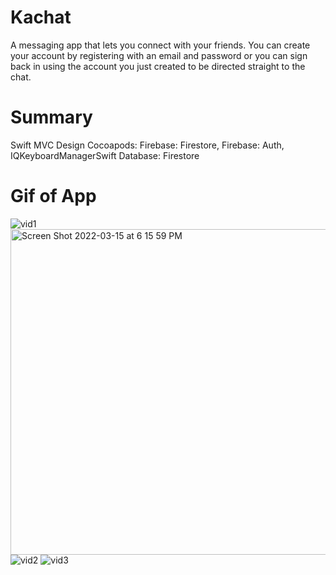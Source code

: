 # Kachat
A messaging app that lets you connect with your friends. You can create your account by registering with an email and password or you can sign back in using the account you just created to be directed straight to the chat.

# Summary
Swift
MVC Design
Cocoapods: Firebase: Firestore, Firebase: Auth, IQKeyboardManagerSwift
Database: Firestore

# Gif of App
![vid1](https://user-images.githubusercontent.com/80994897/158481688-aaff0479-a2ce-41d0-b26d-f9c85dc41ee5.gif)
<img width="521" alt="Screen Shot 2022-03-15 at 6 15 59 PM" src="https://user-images.githubusercontent.com/80994897/158481706-4c4c4a74-fbf4-4e9c-a825-fab0484e3412.png">
![vid2](https://user-images.githubusercontent.com/80994897/158481711-998a9d08-8604-4ce5-8268-bd44c869af6e.gif)
![vid3](https://user-images.githubusercontent.com/80994897/158481714-404b6656-d5e8-407a-a0b4-218d84c5a4d5.gif)
